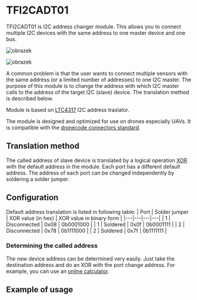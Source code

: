 # TFI2CADT01
TFI2CADT01 is I2C address changer module. This allows you to connect multiple I2C devices with the same address to one master device and one bus.

![obrazek](https://user-images.githubusercontent.com/5196729/149297092-38237e5c-d566-43c7-93bc-68dea7b6586e.png)

![obrazek](https://user-images.githubusercontent.com/5196729/149297679-05891769-c65a-42ed-a3b0-6f9f6cd7a96b.png)


A common problem is that the user wants to connect multiple sensors with the same address (or a limited number of addresses) to one I2C master. The purpose of this module is to change the address with which I2C master calls to the address of the target I2C (slave) device. The translation method is described below. 

Module is based on [LTC4317](https://www.analog.com/media/en/technical-documentation/data-sheets/4317fa.pdf) I2C address traslator.

The module is designed and optimized for use on drones especially UAVs. It is compatible with the [dronecode connectors standard]().


## Translation method
The called address of slave device is translated by a logical operation [XOR](https://en.wikipedia.org/wiki/Bitwise_operation#XOR) with the default address in the module. Each port has a different default address. The address of each port can be changed independently by soldering a solder jumper.


## Configuration

Default address translation is listed in following table: 
| Port | Solder jumper | XOR value (in hex) | XOR value in binary form | 
|---|---|---|---|
| 1 | Disconnected | 0x08 | 0b0001000 |
| 1 | Soldered     | 0x0f | 0b0001111 |
| 2 | Disconnected | 0x78 | 0b1111000 |
| 2 | Soldered     | 0x7f | 0b1111111 |

### Determining the called address
The new device address can be determined very easily. Just take the destination address and do an XOR with the port change address. For example, you can use an [online calculator](https://xor.pw/). 


## Example of usage

